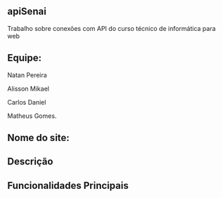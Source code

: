 ## apiSenai
Trabalho sobre conexões com API do curso técnico de informática para web

## Equipe: 
Natan Pereira

Alisson Mikael

Carlos Daniel

Matheus Gomes.

## Nome do site: 

## Descrição

## Funcionalidades Principais

